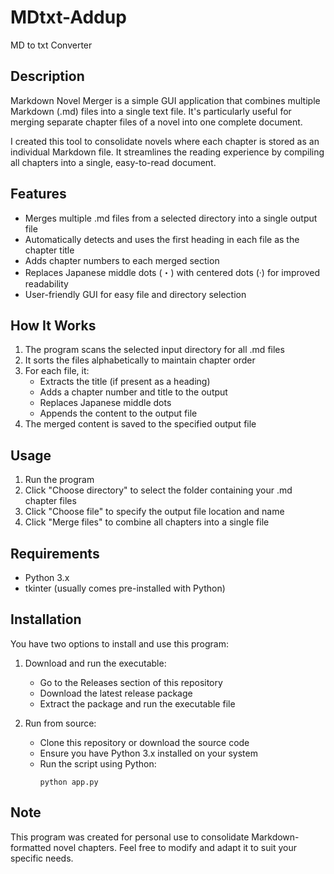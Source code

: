 # MDtxt-Addup
MD to txt Converter

## Description

Markdown Novel Merger is a simple GUI application that combines multiple Markdown (.md) files into a single text file. It's particularly useful for merging separate chapter files of a novel into one complete document.

I created this tool to consolidate novels where each chapter is stored as an individual Markdown file. It streamlines the reading experience by compiling all chapters into a single, easy-to-read document.

## Features

- Merges multiple .md files from a selected directory into a single output file
- Automatically detects and uses the first heading in each file as the chapter title
- Adds chapter numbers to each merged section
- Replaces Japanese middle dots (・) with centered dots (·) for improved readability
- User-friendly GUI for easy file and directory selection

## How It Works

1. The program scans the selected input directory for all .md files
2. It sorts the files alphabetically to maintain chapter order
3. For each file, it:
   - Extracts the title (if present as a heading)
   - Adds a chapter number and title to the output
   - Replaces Japanese middle dots
   - Appends the content to the output file
4. The merged content is saved to the specified output file

## Usage

1. Run the program
2. Click "Choose directory" to select the folder containing your .md chapter files
3. Click "Choose file" to specify the output file location and name
4. Click "Merge files" to combine all chapters into a single file

## Requirements

- Python 3.x
- tkinter (usually comes pre-installed with Python)

## Installation

You have two options to install and use this program:

1. Download and run the executable:
   - Go to the Releases section of this repository
   - Download the latest release package
   - Extract the package and run the executable file

2. Run from source:
   - Clone this repository or download the source code
   - Ensure you have Python 3.x installed on your system
   - Run the script using Python:
     ```
     python app.py
     ```


## Note

This program was created for personal use to consolidate Markdown-formatted novel chapters. Feel free to modify and adapt it to suit your specific needs.
